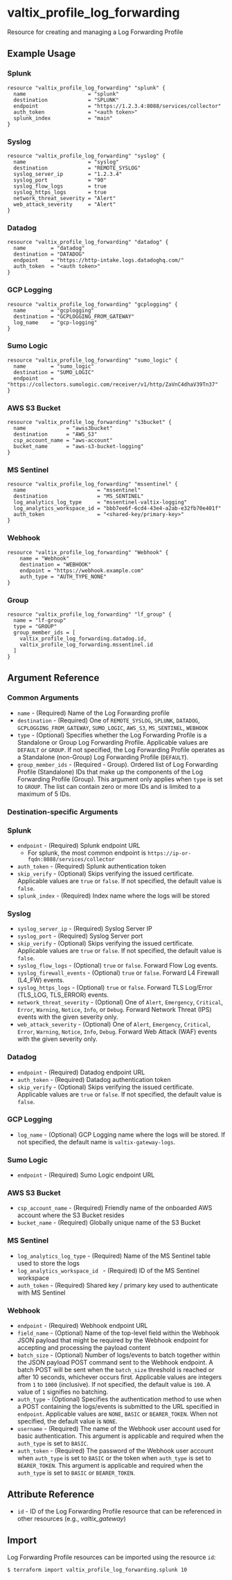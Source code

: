 # valtix_profile_log_forwarding
Resource for creating and managing a Log Forwarding Profile

## Example Usage

### Splunk
```hcl
resource "valtix_profile_log_forwarding" "splunk" {
  name                    = "splunk"
  destination             = "SPLUNK"
  endpoint                = "https://1.2.3.4:8088/services/collector"
  auth_token              = "<auth token>"
  splunk_index            = "main"
}
```

### Syslog
```hcl
resource "valtix_profile_log_forwarding" "syslog" {
  name                    = "syslog"
  destination             = "REMOTE_SYSLOG"
  syslog_server_ip        = "1.2.3.4"
  syslog_port             = "90"
  syslog_flow_logs        = true
  syslog_https_logs       = true
  network_threat_severity = "Alert"
  web_attack_severity     = "Alert"
}
```

### Datadog
```hcl
resource "valtix_profile_log_forwarding" "datadog" {
  name        = "datadog"
  destination = "DATADOG"
  endpoint    = "https://http-intake.logs.datadoghq.com/"
  auth_token  = "<auth token>"
}
```

### GCP Logging
```hcl
resource "valtix_profile_log_forwarding" "gcplogging" {
  name        = "gcplogging"
  destination = "GCPLOGGING_FROM_GATEWAY"
  log_name    = "gcp-logging"
}
```

### Sumo Logic
```hcl
resource "valtix_profile_log_forwarding" "sumo_logic" {
  name        = "sumo_logic"
  destination = "SUMO_LOGIC"
  endpoint    = "https://collectors.sumologic.com/receiver/v1/http/ZaVnC4dhaV39Tn37"
}
```

### AWS S3 Bucket
```hcl
resource "valtix_profile_log_forwarding" "s3bucket" {
  name             = "awss3bucket"
  destination      = "AWS_S3"
  csp_account_name = "aws-account"
  bucket_name      = "aws-s3-bucket-logging"
}
```

### MS Sentinel
```hcl
resource "valtix_profile_log_forwarding" "mssentinel" {
  name                       = "mssentinel"
  destination                = "MS_SENTINEL"
  log_analytics_log_type     = "mssentinel-valtix-logging"
  log_analytics_workspace_id = "bbb7ee6f-6cd4-43e4-a2ab-e32fb70e401f"
  auth_token                 = "<shared-key/primary-key>"
}
```

### Webhook
```hcl
resource "valtix_profile_log_forwarding" "Webhook" {
	name = "Webhook"
	destination = "WEBHOOK"
	endpoint = "https://webhook.example.com"
	auth_type = "AUTH_TYPE_NONE"
}
```

### Group
```hcl
resource "valtix_profile_log_forwarding" "lf_group" {
  name = "lf-group"
  type = "GROUP"
  group_member_ids = [
    valtix_profile_log_forwarding.datadog.id,
    valtix_profile_log_forwarding.mssentinel.id
  ]
}
```

## Argument Reference

### Common Arguments
* `name` - (Required) Name of the Log Forwarding profile
* `destination` - (Required) One of `REMOTE_SYSLOG`, `SPLUNK`, `DATADOG`, `GCPLOGGING_FROM_GATEWAY`, `SUMO_LOGIC`, `AWS_S3`, `MS_SENTINEL`, `WEBHOOK`
* `type` - (Optional) Specifies whether the Log Forwarding Profile is a Standalone or Group Log Forwarding Profile.  Applicable values are `DEFAULT` or `GROUP`.  If not specified, the Log Forwarding Profile operates as a Standalone (non-Group) Log Forwarding Profile (`DEFAULT`).
* `group_member_ids` - (Required - Group). Ordered list of Log Forwarding Profile (Standalone) IDs that make up the components of the Log Forwarding Profile (Group).  This argument only applies when `type` is set to `GROUP`.  The list can contain zero or more IDs and is limited to a maximum of 5 IDs.

### Destination-specific Arguments

### Splunk
* `endpoint` - (Required) Splunk endpoint URL
    * For splunk, the most common endpoint is `https://ip-or-fqdn:8088/services/collector`
* `auth_token` - (Required) Splunk authentication token
* `skip_verify` - (Optional) Skips verifying the issued certificate. Applicable values are `true` or `false`.  If not specified, the default value is `false`.
* `splunk_index` - (Required) Index name where the logs will be stored

### Syslog
* `syslog_server_ip` - (Required) Syslog Server IP
* `syslog_port` - (Required) Syslog Server port
* `skip_verify` - (Optional) Skips verifying the issued certificate. Applicable values are `true` or `false`.  If not specified, the default value is `false`.
* `syslog_flow_logs` - (Optional) `true` or `false`. Forward Flow Log events.
* `syslog_firewall_events` - (Optional) `true` or `false`. Forward L4 Firewall (L4_FW) events.
* `syslog_https_logs` - (Optional) `true` or `false`. Forward TLS Log/Error (TLS_LOG, TLS_ERROR) events.
* `network_threat_severity` - (Optional) One of `Alert`, `Emergency`, `Critical`, `Error`, `Warning`, `Notice`, `Info`, or `Debug`. Forward Network Threat (IPS) events with the given severity only.
* `web_attack_severity` - (Optional) One of `Alert`, `Emergency`, `Critical`, `Error`, `Warning`, `Notice`, `Info`, `Debug`. Forward Web Attack (WAF) events with the given severity only.

### Datadog
* `endpoint` - (Required) Datadog endpoint URL
* `auth_token` - (Required) Datadog authentication token
* `skip_verify` - (Optional) Skips verifying the issued certificate. Applicable values are `true` or `false`.  If not specified, the default value is `false`.

### GCP Logging
* `log_name` - (Optional) GCP Logging name where the logs will be stored. If not specified, the default name is `valtix-gateway-logs`.

### Sumo Logic
* `endpoint` - (Required) Sumo Logic endpoint URL

### AWS S3 Bucket
* `csp_account_name` - (Required) Friendly name of the onboarded AWS account where the S3 Bucket resides
* `bucket_name` - (Required) Globally unique name of the S3 Bucket

### MS Sentinel
* `log_analytics_log_type` - (Required) Name of the MS Sentinel table used to store the logs 
* `log_analytics_workspace_id ` - (Required) ID of the MS Sentinel workspace
* `auth_token` - (Required) Shared key / primary key used to authenticate with MS Sentinel

### Webhook
* `endpoint` - (Required) Webhook endpoint URL
* `field_name` - (Optional) Name of the top-level field within the Webhook JSON payload that might be required by the Webhook endpoint for accepting and processing the payload content
* `batch_size` - (Optional) Number of logs/events to batch together within the JSON payload POST command sent to the Webhook endpoint.  A batch POST will be sent when the `batch_size` threshold is reached or after 10 seconds, whichever occurs first. Applicable values are integers from `1` to `1000` (inclusive).  If not specified, the default value is `100`.  A value of `1` signifies no batching.
* `auth_type` - (Optional) Specifies the authentication method to use when a POST containing the logs/events is submitted to the URL specified in `endpoint`.  Applicable values are `NONE`, `BASIC` or `BEARER_TOKEN`.  When not specified, the default value is `NONE`.
* `username` - (Required) The name of the Webhook user account used for basic authentication. This argument is applicable and required when the `auth_type` is set to `BASIC`. 
* `auth_token` - (Required) The password of the Webhook user account when `auth_type` is set to `BASIC` or the token when `auth_type` is set to `BEARER_TOKEN`. This argument is applicable and required when the `auth_type` is set to `BASIC` or `BEARER_TOKEN`.

## Attribute Reference
* `id` - ID of the Log Forwarding Profile resource that can be referenced in other resources (e.g., *valtix_gateway*)

## Import
Log Forwarding Profile resources can be imported using the resource `id`:

```hcl
$ terraform import valtix_profile_log_forwarding.splunk 10
```